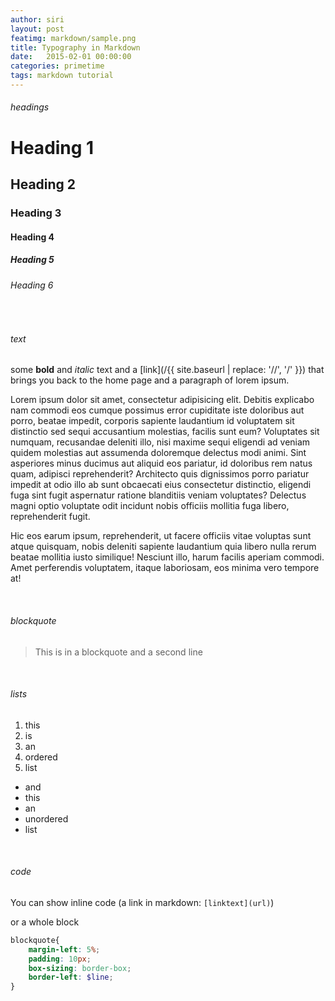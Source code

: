 ```yaml
---
author: siri
layout: post
featimg: markdown/sample.png
title: Typography in Markdown
date:   2015-02-01 00:00:00
categories: primetime
tags: markdown tutorial
---
```

###### headings

# Heading 1

## Heading 2

### Heading 3

#### Heading 4

##### Heading 5

###### Heading 6

<br>

###### text

some **bold** and _italic_ text and a [link](/{{ site.baseurl | replace: '//', '/' }}) that brings you back to the home page and a paragraph of lorem ipsum.

Lorem ipsum dolor sit amet, consectetur adipisicing elit. Debitis explicabo nam commodi eos cumque possimus error cupiditate iste doloribus aut porro, beatae impedit, corporis sapiente laudantium id voluptatem sit distinctio sed sequi accusantium molestias, facilis sunt eum? Voluptates sit numquam, recusandae deleniti illo, nisi maxime sequi eligendi ad veniam quidem molestias aut assumenda doloremque delectus modi animi. Sint asperiores minus ducimus aut aliquid eos pariatur, id doloribus rem natus quam, adipisci reprehenderit? Architecto quis dignissimos porro pariatur impedit at odio illo ab sunt obcaecati eius consectetur distinctio, eligendi fuga sint fugit aspernatur ratione blanditiis veniam voluptates? Delectus magni optio voluptate odit incidunt nobis officiis mollitia fuga libero, reprehenderit fugit. 

Hic eos earum ipsum, reprehenderit, ut facere officiis vitae voluptas sunt atque quisquam, nobis deleniti sapiente laudantium quia libero nulla rerum beatae mollitia iusto similique! Nesciunt illo, harum facilis aperiam commodi. Amet perferendis voluptatem, itaque laboriosam, eos minima vero tempore at!

<br>

###### blockquote 

> This is in a blockquote
  and a second line

<br>

###### lists
1. this
1. is
1. an
1. ordered
1. list

* and
* this
* an
* unordered
* list

<br>

###### code
You can show inline code (a link in markdown: `[linktext](url)`)

or a whole block

``` scss
blockquote{
    margin-left: 5%;
    padding: 10px;
    box-sizing: border-box;
    border-left: $line;
}
```
